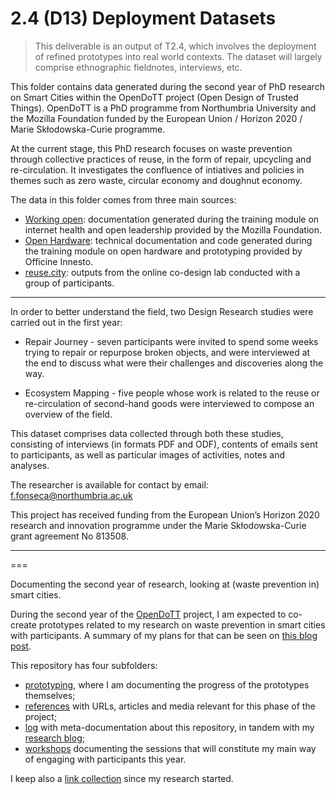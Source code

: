 # 2.4 (D13) Deployment Datasets

> This deliverable is an output of T2.4, which involves the deployment of refined prototypes into real world contexts. The dataset will largely comprise ethnographic fieldnotes, interviews, etc.

This folder contains data generated during the second year of PhD research on Smart Cities within the OpenDoTT project (Open Design of Trusted Things). OpenDoTT is a PhD programme from Northumbria University and the Mozilla Foundation funded by the European Union / Horizon 2020 / Marie Skłodowska-Curie programme.

At the current stage, this PhD research focuses on waste prevention through collective practices of reuse, in the form of repair, upcycling and re-circulation. It investigates the confluence of intiatives and policies in themes such as zero waste, circular economy and doughnut economy.

The data in this folder comes from three main sources:

- [Working open](working-open): documentation generated during the training module on internet health and open leadership provided by the Mozilla Foundation.
- [Open Hardware](open-hardware): technical documentation and code generated during the training module on open hardware and prototyping provided by Officine Innesto.
- [reuse.city](reuse-city): outputs from the online co-design lab conducted with a group of participants.

---

In order to better understand the field, two Design Research studies were carried out in the first year:

- Repair Journey - seven participants were invited to spend some weeks trying to repair or repurpose broken objects, and were interviewed at the end to discuss what were their challenges and discoveries along the way.

- Ecosystem Mapping - five people whose work is related to the reuse or re-circulation of second-hand goods were interviewed to compose an overview of the field.

This dataset comprises data collected through both these studies, consisting of interviews (in formats PDF and ODF), contents of emails sent to participants, as well as particular images of activities, notes and analyses.

The researcher is available for contact by email: f.fonseca@northumbria.ac.uk


This project has received funding from the European Union’s Horizon 2020 research and innovation programme under the Marie Skłodowska-Curie grant agreement No 813508.

---




===

Documenting the second year of research, looking at (waste prevention in) smart cities.

During the second year of the [OpenDoTT](https://opendott.org) project, I am expected to co-create prototypes related to my research on waste prevention in smart cities with participants. A summary of my plans for that can be seen on [this blog post](https://is.efeefe.me/opendott/prototyping).

This repository has four subfolders:

- [prototyping](prototyping), where I am documenting the progress of the prototypes themselves;
- [references](references) with URLs, articles and media relevant for this phase of the project;
- [log](log) with meta-documentation about this repository, in tandem with my [research blog](https://is.efeefe.me/opendott);
- [workshops](workshops) documenting the sessions that will constitute my main way of engaging with participants this year.

I keep also a [link collection](https://links.efeefe.me/?searchtags=opendott) since my research started.
